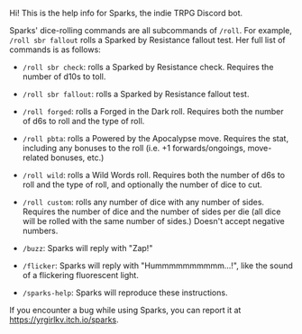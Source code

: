 Hi! This is the help info for Sparks, the indie TRPG Discord bot.

Sparks' dice-rolling commands are all subcommands of `/roll`. For example, `/roll sbr fallout` rolls a Sparked by Resistance fallout test. Her full list of commands is as follows:

- `/roll sbr check`: rolls a Sparked by Resistance check. Requires the number of d10s to toll.

- `/roll sbr fallout`: rolls a Sparked by Resistance fallout test.

- `/roll forged`: rolls a Forged in the Dark roll. Requires both the number of d6s to roll and the type of roll.

- `/roll pbta`: rolls a Powered by the Apocalypse move. Requires the stat, including any bonuses to the roll (i.e. +1 forwards/ongoings, move-related bonuses, etc.)

- `/roll wild`: rolls a Wild Words roll. Requires both the number of d6s to roll and the type of roll, and optionally the number of dice to cut.

- `/roll custom`: rolls any number of dice with any number of sides. Requires the number of dice and the number of sides per die (all dice will be rolled with the same number of sides.) Doesn't accept negative numbers.

- `/buzz`: Sparks will reply with "Zap!"

- `/flicker`: Sparks will reply with "Hummmmmmmmmm...!", like the sound of a flickering fluorescent light.

- `/sparks-help`: Sparks will reproduce these instructions.

If you encounter a bug while using Sparks, you can report it at https://yrgirlkv.itch.io/sparks.
